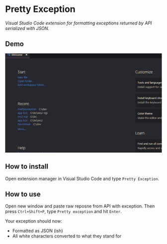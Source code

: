 # Pretty Exception
_Visual Studio Code extension for formatting exceptions returned by API serialized with JSON._

## Demo
![](demo/demo.gif)

## How to install
Open extension manager in Visual Studio Code and type `Pretty Exception`.

## How to use
Open new window and paste raw reposne from API with exception.
Then press `Ctrl+Shift+P`, type `Pretty exception` and hit `Enter`.

Your exception should now:
 * Formatted as JSON (ish)
 * All white characters converted to what they stand for